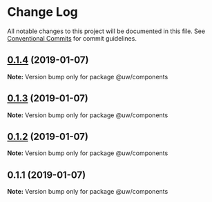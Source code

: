 # Change Log

All notable changes to this project will be documented in this file.
See [Conventional Commits](https://conventionalcommits.org) for commit guidelines.

## [0.1.4](https://github.com/srobinson/unicode-wiki/compare/@uw/components@0.1.3...@uw/components@0.1.4) (2019-01-07)

**Note:** Version bump only for package @uw/components





## [0.1.3](https://github.com/srobinson/unicode-wiki/compare/@uw/components@0.1.2...@uw/components@0.1.3) (2019-01-07)

**Note:** Version bump only for package @uw/components





## [0.1.2](https://github.com/srobinson/unicode-wiki/compare/@uw/components@0.1.1...@uw/components@0.1.2) (2019-01-07)

**Note:** Version bump only for package @uw/components





## 0.1.1 (2019-01-07)

**Note:** Version bump only for package @uw/components
